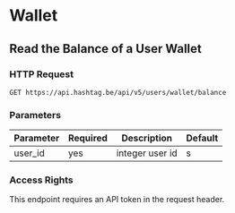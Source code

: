 # Wallet




## Read the Balance of a User Wallet

### HTTP Request

`GET https://api.hashtag.be/api/v5/users/wallet/balance`

### Parameters

Parameter | Required | Description | Default
--------- | -------- | ----------- | -------
user_id | yes | integer user id |s

### Access Rights

This endpoint requires an API token in the request header.
